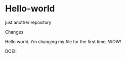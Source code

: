 # Hello-world
just another repository

Changes

Hello world, i'm changing my file for the first time.
WOW! 

DOEI!
